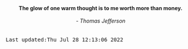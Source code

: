 
<div align="center"><b><span>The glow of one warm thought is to me worth more than money.</span></b><br><br><i> - Thomas Jefferson</i></div>
<br><br><kbd>Last updated:Thu Jul 28 12:13:06 2022</kbd>
